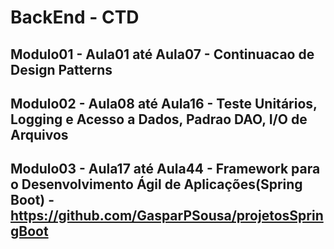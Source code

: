 # BackEnd - CTD

## Modulo01 - Aula01 até Aula07 - Continuacao de Design Patterns
## Modulo02 - Aula08 até Aula16 - Teste Unitários, Logging e Acesso a Dados, Padrao DAO, I/O de Arquivos
## Modulo03 - Aula17 até Aula44 - Framework para o Desenvolvimento Ágil de Aplicações(Spring Boot) - https://github.com/GasparPSousa/projetosSpringBoot
 

